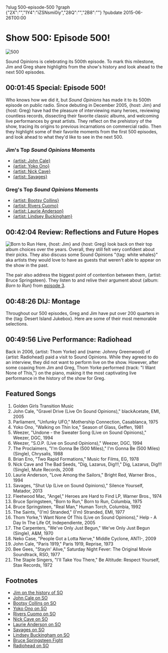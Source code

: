 ?slug 500-episode-500
?graph {"2X":"","1Y4":"iZSNsmi0iy","28Q":"","2B8":""}
?pubdate 2015-06-26T00:00

# Show 500: Episode 500!

![500](https://static.soundopinions.org/images/2015/500_web.jpg)

Sound Opinions is celebrating its 500th episode. To mark this milestone, Jim and Greg share highlights from the show's history and look ahead to the next 500 episodes.

## 00:01:45 Special: Episode 500!

Who knows how we did it, but *Sound Opinions* has made it to its 500th episode on public radio. Since debuting in December 2005, {host: Jim} and {host: Greg} have had the pleasure of interviewing many heroes, reviewing countless records, dissecting their favorite classic albums, and welcoming live performances by great artists. They reflect on the prehistory of the show, tracing its origins to previous incarnations on commercial radio. Then they highlight some of their favorite moments from the first 500 episodes, and look ahead to what they'd like to see in the next 500.

### Jim's Top *Sound Opinions* Moments
- [{artist: John Cale}](http://soundopinions.org/show/1/)
- [{artist: Yoko Ono}](http://soundopinions.org/show/86/)
- [{artist: Nick Cave}](http://soundopinions.org/show/153/)
- [{artist: Savages}](http://soundopinions.org/show/409/)

### Greg's Top *Sound Opinions* Moments
- [{artist: Bootsy Collins}](http://soundopinions.org/show/303/#bootsycollins)
- [{artist: Rivers Cuomo}](http://soundopinions.org/show/221/)
- [{artist: Laurie Anderson}](http://soundopinions.org/show/127/)
- [{artist: Lindsey Buckingham}](http://soundopinions.org/show/402/)

## 00:42:04 Review: Reflections and Future Hopes
![Born to Run](https://static.soundopinions.org/assets/500/1Y40.jpg)
Here, {host: Jim} and {host: Greg} look back on their top album choices over the years. Overall, they still felt very confident about their picks. They also discuss some Sound Opinions "{tag: white whales}" aka artists they would love to have as guests that weren't able to appear on the show in the past. 

The pair also address the biggest point of contention between them, {artist: Bruce Springsteen}. They listen to and relive their argument about {album: *Born to Run*} from [episode 3](http://soundopinions.org/show/3/#brucespringsteen).


## 00:48:26 DIJ: Montage
Throughout our 500 episodes, Greg and Jim have put over 200 quarters in the {tag: Desert Island Jukebox}. Here are some of their most memorable selections.

## 00:49:56 Live Performance: Radiohead
Back in 2006, {artist: Thom Yorke} and {name: Johnny Greenwood} of {artist: Radiohead} paid a visit to Sound Opinions. While they agreed to do an interview, they did not want to perform live on the show. However, after some coaxing from Jim and Greg, Thom Yorke performed {track: "I Want None of This,"} on the piano, making it the most captivating live performance in the history of the show for Greg.

## Featured Songs
1. Golden Girls Transition Music 
1. John Cale, "Gravel Drive (Live On Sound Opinions)," blackAcetate, EMI, 2005 
4. Parliament, "Unfunky UFO," Mothership Connection, Casablanca, 1975 
5. Yoko Ono, "Walking on Thin Ice," Season of Glass, Geffen, 1981 
1. Weezer, "Undone - the Sweater Song (Live on Sound Opinions)," Weezer, DGC, 1994 
1. Weezer, "S.O.P. (Live on Sound Opinions)," Weezer, DGC, 1994 
1. The Proclaimers, "I'm Gonna Be (500 Miles)," I'm Gonna Be (500 Miles) (Single), Chrysalis, 1988 
1. Brian Eno, "Two Rapid Formations," Music for Films, EG, 1978 
1. Nick Cave and The Bad Seeds, "Dig, Lazarus, Dig!!!," Dig, Lazarus, Dig!!! (Single), Mute Records, 2008 
1. Laurie Anderson, "Love Among the Sailors," Bright Red, Warner Bros., 1994 
1. Savages, "Shut Up (Live on Sound Opinions)," Silence Yourself, Matador, 2013 
1. Fleetwood Mac, "Angel," Heroes are Hard to Find LP, Warner Bros., 1974 
1. Bruce Springsteen, "Born to Run," Born to Run, Columbia, 1975 
1. Bruce Springsteen, "Real Man," Human Torch, Columbia, 1992 
1. The Saints, "(I'm) Stranded," (I'm) Stranded, EMI, 1977 
1. Thom Yorke,"I Want None Of This (Live on Sound Opinions)," Help - A Day In The Life Of, Independiente, 2005 
1. The Carpenters, "We've Only Just Begun," We've Only Just Begun (Single), A&M, 1970
1. Neko Case, "People Got a Lotta Nerve," Middle Cyclone, ANTI-, 2009 
1. John Cale, "Paris 1919," Paris 1919, Reprise, 1973 
1. Bee Gees, "Stayin' Alive," Saturday Night Fever: The Original Movie Soundtrack, RSO, 1977
1. The Staple Singers, "I'll Take You There," Be Altitude: Respect Yourself, Stax Records, 1972 


## Footnotes
- [Jim on the history of SO](http://www.wbez.org/blogs/jim-derogatis/2015-06/relatively-concise-history-sound-opinions-112228)
- [John Cale on SO](/show/1/#johncale)
- [Bootsy Collins on SO](/show/303/#bootsycollins)
- [Yoko Ono on SO](/show/86/)
- [Rivers Cuomo on SO](/show/221/)
- [Nick Cave on SO](/show/153/)
- [Laurie Anderson on SO](/show/127/)
- [Savages on SO](/show/409/)
- [Lindsey Buckingham on SO](/show/402/)
- [Bruce Springsteen Fight](/show/3/#brucespringsteen)
- [Radiohead on SO](/show/30/)
